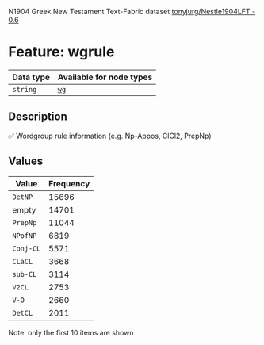 <p>N1904 Greek New Testament Text-Fabric dataset <a href="https://github.com/tonyjurg/Nestle1904LFT">tonyjurg/Nestle1904LFT - 0.6</a></p>

<h1>Feature: wgrule</h1>

<table>
<thead>
<tr>
  <th>Data type</th>
  <th>Available for node types</th>
</tr>
</thead>
<tbody>
<tr>
  <td><code>string</code></td>
  <td><A HREF="featurebynodetype.md#wg"><code>wg</code></A></td>
</tr>
</tbody>
</table>

<h2>Description</h2>

<p>✅ Wordgroup rule information (e.g. Np-Appos, ClCl2, PrepNp)</p>

<h2>Values</h2>

<table>
<thead>
<tr>
  <th>Value</th>
  <th>Frequency</th>
</tr>
</thead>
<tbody>
<tr>
  <td><code>DetNP</code></td>
  <td>15696</td>
</tr>
<tr>
  <td>empty</td>
  <td>14701</td>
</tr>
<tr>
  <td><code>PrepNp</code></td>
  <td>11044</td>
</tr>
<tr>
  <td><code>NPofNP</code></td>
  <td>6819</td>
</tr>
<tr>
  <td><code>Conj-CL</code></td>
  <td>5571</td>
</tr>
<tr>
  <td><code>CLaCL</code></td>
  <td>3668</td>
</tr>
<tr>
  <td><code>sub-CL</code></td>
  <td>3114</td>
</tr>
<tr>
  <td><code>V2CL</code></td>
  <td>2753</td>
</tr>
<tr>
  <td><code>V-O</code></td>
  <td>2660</td>
</tr>
<tr>
  <td><code>DetCL</code></td>
  <td>2011</td>
</tr>
</tbody>
</table>

<p>Note: only the first 10 items are shown</p>
